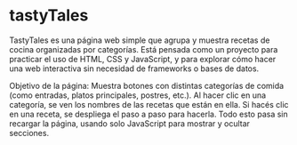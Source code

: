 # tastyTales

TastyTales es una página web simple que agrupa y muestra recetas de cocina organizadas por categorías. Está pensada como un proyecto para practicar el uso de HTML, CSS y JavaScript, y para explorar cómo hacer una web interactiva sin necesidad de frameworks o bases de datos.

Objetivo de la página:
Muestra botones con distintas categorías de comida (como entradas, platos principales, postres, etc.).
Al hacer clic en una categoría, se ven los nombres de las recetas que están en ella.
Si hacés clic en una receta, se despliega el paso a paso para hacerla.
Todo esto pasa sin recargar la página, usando solo JavaScript para mostrar y ocultar secciones.
